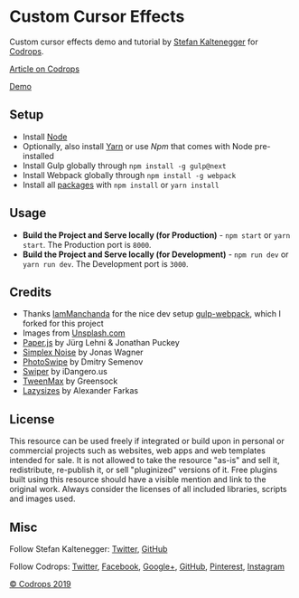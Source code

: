 # Custom Cursor Effects

Custom cursor effects demo and tutorial by [Stefan Kaltenegger](http://www.stk.works) for [Codrops](https://tympanus.net/codrops/).

[Article on Codrops](https://tympanus.net/codrops/?p=37356)

[Demo](https://tympanus.net/Tutorials/CustomCursors/)

## Setup

- Install [Node](https://nodejs.org/)
- Optionally, also install [Yarn](https://yarnpkg.com/) or use _Npm_ that comes with Node pre-installed
- Install Gulp globally through `npm install -g gulp@next`
- Install Webpack globally through `npm install -g webpack`
- Install all [packages](./package.json) with `npm install` or `yarn install`

## Usage

- **Build the Project and Serve locally (for Production)** - `npm start` or `yarn start`. The Production port is `8000`.
- **Build the Project and Serve locally (for Development)** - `npm run dev` or `yarn run dev`. The Development port is `3000`.

## Credits

- Thanks [IamManchanda](https://github.com/IamManchanda) for the nice dev setup [gulp-webpack](https://github.com/IamManchanda/gulp-webpack), which I forked for this project
- Images from [Unsplash.com](htts://www.unsplash.com)
- [Paper.js](http://paperjs.org) by Jürg Lehni & Jonathan Puckey
- [Simplex Noise](https://github.com/jwagner/simplex-noise.js) by Jonas Wagner
- [PhotoSwipe](http://www.photoswipe.com/) by Dmitry Semenov
- [Swiper](https://idangero.us/swiper/) by iDangero.us
- [TweenMax](https://www.greensock.com/) by Greensock
- [Lazysizes](https://github.com/aFarkas/lazysizes) by Alexander Farkas

## License

This resource can be used freely if integrated or build upon in personal or commercial projects such as websites, web apps and web templates intended for sale. It is not allowed to take the resource "as-is" and sell it, redistribute, re-publish it, or sell "pluginized" versions of it. Free plugins built using this resource should have a visible mention and link to the original work. Always consider the licenses of all included libraries, scripts and images used.

## Misc

Follow Stefan Kaltenegger: [Twitter](https://twitter.com/skaltenegger), [GitHub](https://github.com/skaltenegger)

Follow Codrops: [Twitter](http://www.twitter.com/codrops), [Facebook](http://www.facebook.com/codrops), [Google+](https://plus.google.com/101095823814290637419), [GitHub](https://github.com/codrops), [Pinterest](http://www.pinterest.com/codrops/), [Instagram](https://www.instagram.com/codropsss/)

[© Codrops 2019](http://www.codrops.com)
